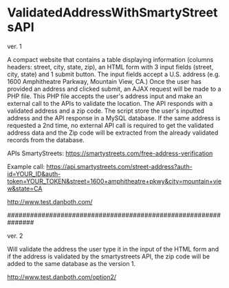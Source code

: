 # ValidatedAddressWithSmartyStreetsAPI

ver. 1

A compact website that contains a table displaying information (columns headers: street, city, state, zip), an HTML form with 3 input fields (street, city, state) and 1 submit button. The input fields accept a U.S. address (e.g. 1600 Amphitheatre Parkway, Mountain View, CA.) Once the user has provided an address and clicked submit, an AJAX request will be made to a PHP file. This PHP file accepts the user's address input and make an external call to the APIs to validate the location. The API responds with a validated address and a zip code. The script store the user's inputted address and the API response in a MySQL database. If the same address is requested a 2nd time, no external API call is required to get the validated address data and the Zip code will be extracted from the already validated records from the database.

APIs
SmartyStreets: https://smartystreets.com/free-address-verification

Example call: https://api.smartystreets.com/street-address?auth-id=YOUR_ID&auth-token=YOUR_TOKEN&street=1600+amphitheatre+pkwy&city=mountain+view&state=CA


http://www.test.danboth.com/

###############################################################

ver. 2

Will validate the address the user type it in the input of the HTML form and if the address is validated by the smartystreets API, the zip code will be added to the same database as the version 1.

http://www.test.danboth.com/option2/

